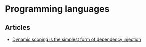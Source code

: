 # Programming languages

## Articles

- [Dynamic scoping is the simplest form of dependency injection](http://gustavlundin.com/di-frameworks-are-dynamic-binding/)
